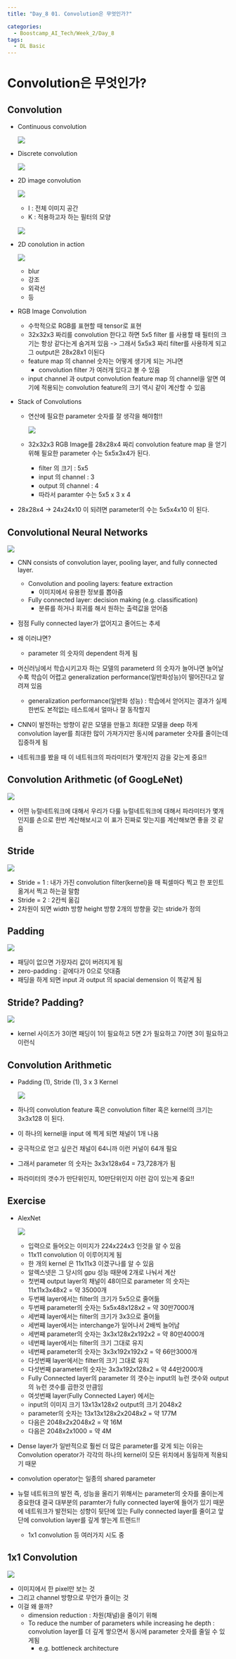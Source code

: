 ```yaml
---
title: "Day_8 01. Convolution은 무엇인가?"

categories:
  - Boostcamp_AI_Tech/Week_2/Day_8
tags:
  - DL Basic
---
```


# Convolution은 무엇인가?

## Convolution

- Continuous convolution

    ![]({{site.url}}/assets/images/2021-08-11-10-00-04.png)

- Discrete convolution

    ![]({{site.url}}/assets/images/2021-08-11-10-00-27.png)

- 2D image convolution

    ![]({{site.url}}/assets/images/2021-08-11-10-00-44.png)

    - I : 전체 이미지 공간
    - K : 적용하고자 하는 필터의 모양

    ![]({{site.url}}/assets/images/2021-08-11-10-02-07.png)

- 2D conolution in action

    ![]({{site.url}}/assets/images/2021-08-11-10-06-34.png)

  - blur
  - 강조
  - 외곽선
  - 등

- RGB Image Convolution
  - 수학적으로 RGB를 표현할 때 tensor로 표현
  - 32x32x3 짜리를 convolution 한다고 하면 5x5 filter 를 사용할 때 필터의 크기는 항상 같다는게 숨겨져 있음 -> 그래서 5x5x3 짜리 filter를 사용하게 되고 그 output은 28x28x1 이된다
  - feature map 의 channel 숫자는 어떻게 생기게 되는 거냐면
    - convolution filter 가 여러개 있다고 볼 수 있음
  - input channel 과 output convolution feature map 의 channel을 알면 여기에 적용되는 convolution feature의 크기 역시 같이 계산할 수 있음

- Stack of Convolutions
  - 연산에 필요한 parameter 숫자를 잘 생각을 해야함!!
  
    ![]({{site.url}}/assets/images/2021-08-11-10-13-01.png)

  - 32x32x3 RGB Image를 28x28x4 짜리 convolution feature map 을 얻기 위해 필요한 parameter 수는 5x5x3x4가 된다.
    - filter 의 크기 : 5x5
    - input 의 channel : 3
    - output 의 channel : 4
    - 따라서 paramter 수는 5x5 x 3 x 4

- 28x28x4 -> 24x24x10 이 되려면 parameter의 수는 5x5x4x10 이 된다.

## Convolutional Neural Networks

![]({{site.url}}/assets/images/2021-08-11-10-17-03.png)

- CNN consists of convolution layer, pooling layer, and fully connected layer.
  - Convolution and pooling layers: feature extraction
    - 이미지에서 유용한 정보를 뽑아줌
  - Fully connected layer: decision making (e.g. classification)
    - 분류를 하거나 회귀를 해서 원하는 출력값을 얻어줌

- 점점 Fully connected layer가 없어지고 줄어드는 추세
- 왜 이러냐면?
  - parameter 의 숫자의 dependent 하게 됨

- 머신러닝에서 학습시키고자 하는 모델의 parameterd 의 숫자가 늘어나면 늘어날수록 학습이 어렵고 generalization performance(일반화성능)이 떨어진다고 알려져 있음
  - generalization performance(일반화 성능) : 학습에서 얻어지는 결과가 실제 한번도 본적없는 테스트에서 얼마나 잘 동작할지
- CNN이 발전하는 방향이 같은 모델을 만들고 최대한 모델을 deep 하게 convolution layer를 최대한 많이 가져가지만 동시에 parameter 숫자를 줄이는데 집중하게 됨
- 네트워크를 봤을 때 이 네트워크의 파라미터가 몇개인지 감을 갖는게 중요!!

## Convolution Arithmetic (of GoogLeNet)

![]({{site.url}}/assets/images/2021-08-11-10-22-31.png)

- 어떤 뉴럴네트워크에 대해서 우리가 다룰 뉴럴네트워크에 대해서 파라미터가 몇개인지를 손으로 한번 계산해보시고 이 표가 진짜로 맞는지를 계산해보면 좋을 것 같음

## Stride

![]({{site.url}}/assets/images/2021-08-11-10-24-50.png)

- Stride = 1 : 내가 가진 convolution filter(kernel)을 매 픽셀마다 찍고 한 포인트 옮겨서 찍고 하는걸 말함
- Stride = 2 : 2칸씩 옮김
- 2차원이 되면 width 방향 height 방향 2개의 방향을 갖는 stride가 정의 

## Padding

![]({{site.url}}/assets/images/2021-08-11-10-26-35.png)

- 패딩이 없으면 가장자리 값이 버려지게 됨
- zero-padding : 겉에다가 0으로 덧대줌
- 패딩을 하게 되면 input 과 output 의 spacial demension 이 똑같게 됨

## Stride? Padding?

![]({{site.url}}/assets/images/2021-08-11-10-29-03.png)

- kernel 사이즈가 3이면 패딩이 1이 필요하고 5면 2가 필요하고 7이면 3이 필요하고 이런식

## Convolution Arithmetic

- Padding (1), Stride (1), 3 x 3 Kernel

    ![]({{site.url}}/assets/images/2021-08-11-10-30-11.png)

- 하나의 convolution feature 혹은 convolution filter 혹은 kernel의 크기는 3x3x128 이 된다.
- 이 하나의 kernel을 input 에 찍게 되면 채널이 1개 나옴
- 궁극적으로 얻고 싶은건 채널이 64니까 이런 커널이 64개 필요
- 그래서 parameter 의 숫자는 3x3x128x64 = 73,728개가 됨
- 파라미터의 갯수가 만단위인지, 10만단위인지 이런 감이 있는게 중요!!

## Exercise

- AlexNet

    ![]({{site.url}}/assets/images/2021-08-11-10-34-58.png)

  - 입력으로 들어오는 이미지가 224x224x3 인것을 알 수 있음
  - 11x11 convolution 이 이루어지게 됨
  - 한 개의 kernel 은 11x11x3 이겠구나를 알 수 있음
  - 알렉스넷은 그 당시의 gpu 성능 때문에 2개로 나눠서 계산
  - 첫번쨰 output layer의 채널이 48이므로 parameter 의 숫자는 11x11x3x48x2 = 약 35000개
  - 두번째 layer에서는 filter의 크기가 5x5으로 줄어듦
  - 두번째 parameter의 숫자는 5x5x48x128x2 = 약 30만7000개
  - 세번쨰 layer에서는 filter의 크기가 3x3으로 줄어듦
  - 세번째 layer에서는 interchange가 일어나서 2배씩 늘어남
  - 세번째 parameter의 숫자는 3x3x128x2x192x2 = 약 80만4000개
  - 네번째 layer에서는 filter의 크기 그대로 유지
  - 네번째 parameter의 숫자는 3x3x192x192x2 = 약 66만3000개
  - 다섯번째 layer에서는 filter의 크기 그대로 유지
  - 다섯번째 parameter의 숫자는 3x3x192x128x2 = 약 44만2000개
  - Fully Connected layer의 parameter 의 갯수는 input의 뉴런 갯수와 output의 뉴런 갯수를 곱한것 만큼임
  - 여섯번째 layer(Fully Connected Layer) 에서는 
  - input의 이미지 크기 13x13x128x2 output의 크기 2048x2
  - parameter의 숫자는 13x13x128x2x2048x2 = 약 177M
  - 다음은 2048x2x2048x2 = 약 16M
  - 다음은 2048x2x1000 = 약 4M

- Dense layer가 일반적으로 훨씬 더 많은 parameter를 갖게 되는 이유는 Convolution operator가 각각의 하나의 kernel이 모든 위치에서 동일하게 적용되기 때문
- convolution operator는 일종의 shared parameter
- 뉴럴 네트워크의 발전 즉, 성능을 올리기 위해서는 parameter의 숫자를 줄이는게 중요한대 결국 대부분의 paramter가 fully connected layer에 들어가 있기 때문에 네트워크가 발전되는 성향이 뒷단에 있는 Fully connected layer를 줄이고 앞단에 convolution layer를 깊게 쌓는게 트렌드!!
  - 1x1 convolution 등 여러가지 시도 중

## 1x1 Convolution

![]({{site.url}}/assets/images/2021-08-11-10-53-54.png)

- 이미지에서 한 pixel만 보는 것
- 그리고 channel 방향으로 무언가 줄이는 것
- 이걸 왜 쓸까?
  - dimension reduction : 차원(채널)을 줄이기 위해
  - To reduce the number of parameters while increasing he depth : convolution layer를 더 깊게 쌓으면서 동시에 parameter 숫자를 줄일 수 있게됨
    - e.g. bottleneck architecture
